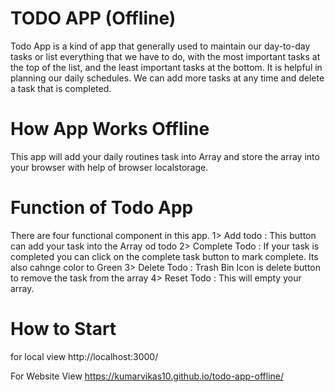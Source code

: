 # TODO APP (Offline)
Todo App is a kind of app that generally used to maintain our day-to-day tasks or list everything that we have to do, with the most important tasks at the top of the list, and the least important tasks at the bottom. It is helpful in planning our daily schedules. We can add more tasks at any time and delete a task that is completed. 

# How App Works Offline
This app will add your daily routines task into Array and store the array into your browser with help of browser localstorage.

# Function of Todo App
There are four functional component in this app.
 1> Add todo : This button can add your task into the Array od todo
 2> Complete Todo : If your task is completed you can click on the complete task button to mark complete. Its also cahnge color to Green
 3> Delete Todo : Trash Bin Icon is delete button to remove the task from the array
 4> Reset Todo : This will empty your array.

 # How to Start
 for local view http://localhost:3000/

 For Website View https://kumarvikas10.github.io/todo-app-offline/
